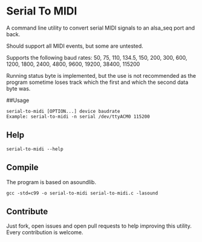 # Serial To MIDI
A command line utility to convert serial MIDI signals to an alsa_seq port and back.

Should support all MIDI events, but some are untested.

Supports the following baud rates: 50, 75, 110, 134.5, 150, 200, 300, 600, 1200, 1800, 2400, 4800, 9600, 19200, 38400, 115200

Running status byte is implemented, but the use is not recommended as the program sometime loses track which the first and which the second data byte was.

##Usage

	serial-to-midi [OPTION...] device baudrate
	Example: serial-to-midi -n serial /dev/ttyACM0 115200

## Help

	serial-to-midi --help

## Compile
The program is based on asoundlib.

	gcc -std=c99 -o serial-to-midi serial-to-midi.c -lasound

## Contribute

Just fork, open issues and open pull requests to help improving this utility. Every contribution is welcome.
